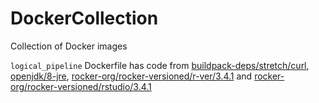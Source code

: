 # DockerCollection
Collection of Docker images

`logical_pipeline` Dockerfile has code from [buildpack-deps/stretch/curl](https://github.com/docker-library/buildpack-deps/blob/9f60e19008458220114f1a0b6cd3710f1015d402/stretch/curl/Dockerfile), [openjdk/8-jre](https://github.com/docker-library/openjdk/blob/b4f29ba829765552239bd18f272fcdaf09eca259/8-jre/Dockerfile), [rocker-org/rocker-versioned/r-ver/3.4.1](https://github.com/rocker-org/rocker-versioned/blob/master/r-ver/3.4.1/Dockerfile) and [rocker-org/rocker-versioned/rstudio/3.4.1](https://github.com/rocker-org/rocker-versioned/blob/master/rstudio/3.4.1/Dockerfile)
